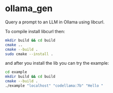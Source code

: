 # ollama_gen
Query a prompt to an LLM in Ollama using libcurl.

To compile install libcurl then:

```bash
mkdir build && cd build
cmake ..
cmake --build .
sudo cmake --install .
```

and after you install the lib you can try the example:

```bash
cd example
mkdir build && cd build
cmake --build .
./example "localhost" "codellama:7b" "Hello "
```
